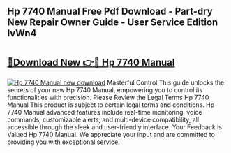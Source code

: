 ## Hp 7740 Manual Free Pdf Download - Part-dry New Repair Owner Guide - User Service Edition IvWn4

# <h2><a href="http://bc24579.oget.top/?id=Hp+7740+Manual">🔗Download New 👉🔴 Hp 7740 Manual</a></h2>

[![Hp 7740 Manual new download](https://i.imgur.com/5g1atiW.png)](http://bc24579.oget.top/?id=Hp+7740+Manual)
Masterful Control This guide unlocks the secrets of your new Hp 7740 Manual, empowering you to control its functionalities with precision. Please Review the Legal Terms Hp 7740 Manual This product is subject to certain legal terms and conditions. Hp 7740 Manual advanced features include real-time monitoring, voice commands, customizable alerts, and multi-device compatibility, all accessible through the sleek and user-friendly interface. Your Feedback is Valued Hp 7740 Manual. We appreciate your input and are committed to providing you with exceptional service.
